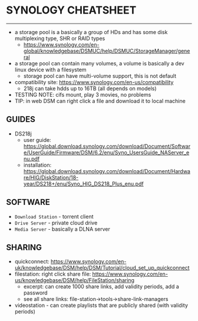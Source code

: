 # SYNOLOGY CHEATSHEET
----------------------------------------
- a storage pool is a basically a group of HDs and has some disk multiplexing type, SHR or RAID types
    - https://www.synology.com/en-global/knowledgebase/DSMUC/help/DSMUC/StorageManager/general
- a storage pool can contain many volumes, a volume is basically a dev linux device with a filesystem
     - storage pool can have multi-volume support, this is not default
- compatibility site: https://www.synology.com/en-us/compatibility
    - 218j can take hdds up to 16TB (all depends on models)
- TESTING NOTE: cifs mount, play 3 movies, no problems
- TIP: in web DSM can right click a file and download it to local machine

## GUIDES
- DS218j
    - user guide: https://global.download.synology.com/download/Document/Software/UserGuide/Firmware/DSM/6.2/enu/Syno_UsersGuide_NAServer_enu.pdf
    - installation: https://global.download.synology.com/download/Document/Hardware/HIG/DiskStation/18-year/DS218+/enu/Syno_HIG_DS218_Plus_enu.pdf

## SOFTWARE
- `Download Station` - torrent client
- `Drive Server` - private cloud drive
- `Media Server` - basically a DLNA server

## SHARING
- quickconnect: https://www.synology.com/en-uk/knowledgebase/DSM/help/DSM/Tutorial/cloud_set_up_quickconnect
- filestation: right click share file: https://www.synology.com/en-us/knowledgebase/DSM/help/FileStation/sharing
    - excerpt: can create 1000 share links, add validity periods, add a password
    - see all share links: file-station->tools->share-link-managers
- videostation - can create playlists that are publicly shared (with validity periods)
